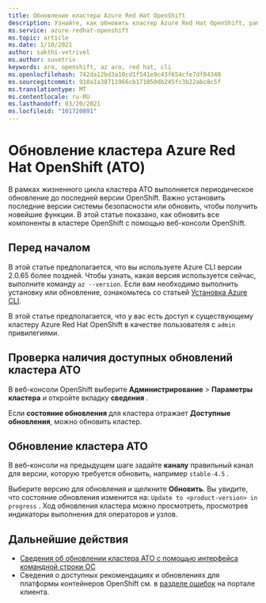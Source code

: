 ```yaml
---
title: Обновление кластера Azure Red Hat OpenShift
description: Узнайте, как обновить кластер Azure Red Hat OpenShift, работающий под OpenShift 4
ms.service: azure-redhat-openshift
ms.topic: article
ms.date: 1/10/2021
author: sakthi-vetrivel
ms.author: suvetriv
keywords: aro, openshift, az aro, red hat, cli
ms.openlocfilehash: 742da12bd3a10cd1f541e9c43f654cfe7df04340
ms.sourcegitcommit: 910a1a38711966cb171050db245fc3b22abc8c5f
ms.translationtype: MT
ms.contentlocale: ru-RU
ms.lasthandoff: 03/20/2021
ms.locfileid: "101720891"
---
```

# <a name="upgrade-an-azure-red-hat-openshift-aro-cluster"></a>Обновление кластера Azure Red Hat OpenShift (АТО)

В рамках жизненного цикла кластера АТО выполняется периодическое обновление до последней версии OpenShift. Важно установить последние версии системы безопасности или обновить, чтобы получить новейшие функции. В этой статье показано, как обновить все компоненты в кластере OpenShift с помощью веб-консоли OpenShift.

## <a name="before-you-begin"></a>Перед началом

В этой статье предполагается, что вы используете Azure CLI версии 2.0.65 более поздней. Чтобы узнать, какая версия используется сейчас, выполните команду `az --version`. Если вам необходимо выполнить установку или обновление, ознакомьтесь со статьей [Установка Azure CLI](/cli/azure/install-azure-cli).

В этой статье предполагается, что у вас есть доступ к существующему кластеру Azure Red Hat OpenShift в качестве пользователя с `admin` привилегиями.

## <a name="check-for-available-aro-cluster-upgrades"></a>Проверка наличия доступных обновлений кластера АТО

В веб-консоли OpenShift выберите **Администрирование**  >  **Параметры кластера** и откройте вкладку **сведения** .

Если **состояние обновления** для кластера отражает **Доступные обновления**, можно обновить кластер.

## <a name="upgrade-your-aro-cluster"></a>Обновление кластера АТО

В веб-консоли на предыдущем шаге задайте **каналу** правильный канал для версии, которую требуется обновить, например `stable-4.5` .

Выберите версию для обновления и щелкните **Обновить**. Вы увидите, что состояние обновления изменится на: `Update to <product-version> in progress` . Ход обновления кластера можно просмотреть, просмотрев индикаторы выполнения для операторов и узлов.

## <a name="next-steps"></a>Дальнейшие действия
- [Сведения об обновлении кластера АТО с помощью интерфейса командной строки OC](https://docs.openshift.com/container-platform/4.6/updating/updating-cluster-between-minor.html)
- Сведения о доступных рекомендациях и обновлениях для платформы контейнеров OpenShift см. в [разделе ошибок](https://access.redhat.com/downloads/content/290/ver=4.6/rhel---8/4.6.0/x86_64/product-errata) на портале клиента.
